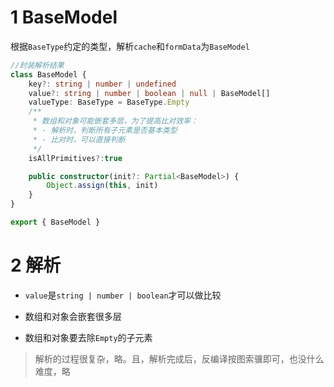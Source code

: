 # 1 BaseModel

根据`BaseType`约定的类型，解析`cache`和`formData`为`BaseModel`

```typescript
//封装解析结果
class BaseModel {
    key?: string | number | undefined
    value?: string | number | boolean | null | BaseModel[]
    valueType: BaseType = BaseType.Empty
    /**
     * 数组和对象可能嵌套多层，为了提高比对效率：
     * - 解析时，判断所有子元素是否基本类型
     * - 比对时，可以直接判断
     */
    isAllPrimitives?:true

    public constructor(init?: Partial<BaseModel>) {
        Object.assign(this, init)
    }
}

export { BaseModel }
```

# 2 解析

- `value`是`string | number | boolean`才可以做比较

- 数组和对象会嵌套很多层

- 数组和对象要去除`Empty`的子元素

> 解析的过程很复杂，略。且，解析完成后，反编译按图索骥即可，也没什么难度，略
